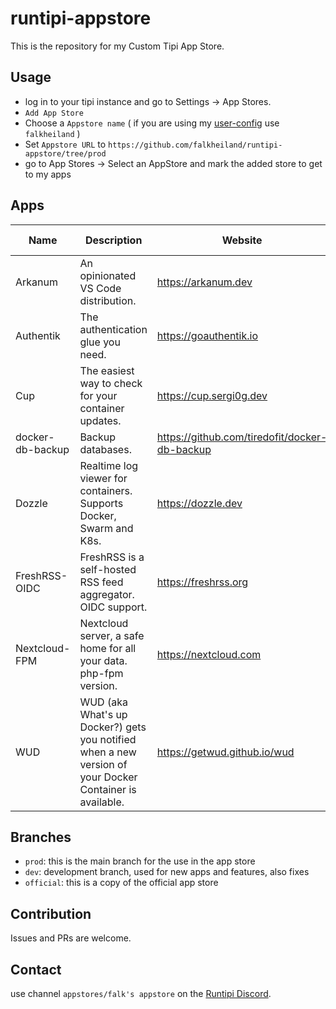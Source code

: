 # runtipi-appstore

This is the repository for my Custom Tipi App Store.

## Usage

- log in to your tipi instance and go to Settings -> App Stores.
- `Add App Store`
- Choose a `Appstore name` ( if you are using my [user-config](https://github.com/falkheiland/user-config) use `falkheiland` )
- Set `Appstore URL` to `https://github.com/falkheiland/runtipi-appstore/tree/prod`
- go to App Stores -> Select an AppStore and mark the added store to get to my apps

## Apps

| Name             | Description                                                                                             | Website                                       | In maintenance | Port |
| ---------------- | ------------------------------------------------------------------------------------------------------- | --------------------------------------------- | -------------- | ---- |
| Arkanum          | An opinionated VS Code distribution.                                                                    | https://arkanum.dev                           | yes            | 8153 |
| Authentik        | The authentication glue you need.                                                                       | https://goauthentik.io                        | yes            | 9000 |
| Cup              | The easiest way to check for your container updates.                                                    | https://cup.sergi0g.dev                       | yes            | 9004 |
| docker-db-backup | Backup databases.                                                                                       | https://github.com/tiredofit/docker-db-backup | yes            | n.a. |
| Dozzle           | Realtime log viewer for containers. Supports Docker, Swarm and K8s.                                     | https://dozzle.dev                            | yes            | 9005 |
| FreshRSS-OIDC    | FreshRSS is a self-hosted RSS feed aggregator. OIDC support.                                            | https://freshrss.org                          | yes            | 9003 |
| Nextcloud-FPM    | Nextcloud server, a safe home for all your data. php-fpm version.                                       | https://nextcloud.com                         | yes            | 9002 |
| WUD              | WUD (aka What's up Docker?) gets you notified when a new version of your Docker Container is available. | https://getwud.github.io/wud                  | no             | 9001 |

## Branches

- `prod`: this is the main branch for the use in the app store
- `dev`: development branch, used for new apps and features, also fixes
- `official`: this is a copy of the official app store

## Contribution

Issues and PRs are welcome.

## Contact

use channel `appstores/falk's appstore` on the [Runtipi Discord](https://discord.gg/Bu9qEPnHsc).